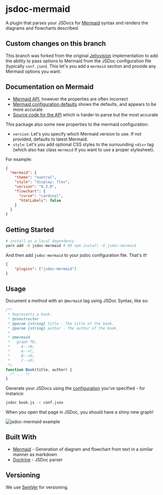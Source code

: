 # jsdoc-mermaid

A plugin that parses your JSDocs for [Mermaid](https://mermaidjs.github.io/) syntax and renders the diagrams and flowcharts described.

## Custom changes on this branch

This branch was forked from the original [Jellyvision](https://github.com/Jellyvision/jsdoc-mermaid) implementation to add the ability to pass options to Mermaid from the JSDoc configuration file (typically ```conf.json```).  This let's you add a ```mermaid``` section and provide any Mermaid options you want.  

## Documentation on Mermaid

* [Mermaid API](https://mermaid-js.github.io/mermaid/#/mermaidAPI), however the properties are often incorrect
* [Mermaid configuration defaults](https://mermaid-js.github.io/mermaid/#/mermaidAPI?id=mermaidapi-configuration-defaults) shows the defaults, and appears to be more accurate
* [Source code for the API](https://github.com/mermaid-js/mermaid/blob/master/src/mermaidAPI.js) which is harder to parse but the most accurate

This package also some new properties to the mermaid configuration:

* ```version```: Let's you specify which Mermaid version to use.  If not provided, defaults to latest Mermaid.
* ```style```: Let's you add optional CSS styles to the surrounding ```<div>``` tag (which also has class ```mermaid``` if you want to use a proper stylesheet).

For example:

```json
{
  "mermaid": {
    "theme": "nuetral",
    "style": "display: flex",
    "version": "8.3.0",
    "flowchart": {
      "curve": "cardinal",
      "htmlLabels": false
    }
  }
}
```


## Getting Started

```bash
# install as a local dependency
yarn add -D jsdoc-mermaid # OR npm install -D jsdoc-mermaid
```

And then add `jsdoc-mermaid` to your jsdoc configuration file. That's it!

```json
{
    "plugins": ["jsdoc-mermaid"]
}
```

## Usage

Document a method with an `@mermaid` tag using JSDoc Syntax, like so:

```javascript
/**
 * Represents a book.
 * @constructor
 * @param {string} title - The title of the book.
 * @param {string} author - The author of the book.
 *
 * @mermaid
 *   graph TD;
 *     A-->B;
 *     A-->C;
 *     B-->D;
 *     C-->D;
 */
function Book(title, author) {
  /* ... */
}
```

Generate your JSDocs using the [configuration](http://usejsdoc.org/about-configuring-jsdoc.html) you've specified - for instance:
```bash
jsdoc book.js -c conf.json 
```

When you open that page in JSDoc, you should have a shiny new graph!

![jsdoc-mermaid example](https://user-images.githubusercontent.com/2096353/31104126-b9159786-a7a0-11e7-95ed-689a7f158803.png)


## Built With

* [Mermaid](https://github.com/knsv/mermaid) - Generation of diagram and flowchart from text in a similar manner as markdown
* [Doctrine](https://github.com/eslint/doctrine) - JSDoc parser

## Versioning

We use [SemVer](http://semver.org/) for versioning. 